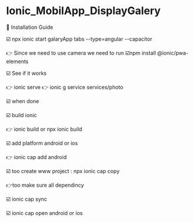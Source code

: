 # Ionic_MobilApp_DisplayGalery

 📌 Installation Guide

☑️ npx ionic start galaryApp tabs --type=angular --capacitor

👉 Since we need to use camera we need to run 
   ☑️npm install @ionic/pwa-elements


☑️ See if it works

👉  ionic serve
👉  ionic g service services/photo

☑️ when done 

☑️ build ionic 

👉 ionic build or npx ionic build


☑️ add platform android or ios

👉 ionic cap add android 

☑️ too create www project  : npx ionic cap copy

👉too make sure all dependincy

☑️ ionic cap sync

☑️ ionic cap open  android or ios 